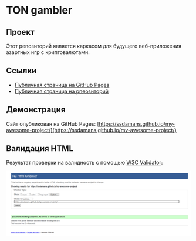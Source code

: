 # TON gambler
## Проект
Этот репозиторий является каркасом для будущего веб-приложения азартных игр с криптовалютами.
## Ссылки
- [Публичная страница на GitHub Pages](https://ssdamans.github.io/my-awesome-project/)
- [Публичная страница на рпеозиторий](https://github.com/ssdamans/my-awesome-project.git)
## Демонстрация

Сайт опубликован на GitHub Pages: [https://ssdamans.github.io/my-awesome-project/](https://ssdamans.github.io/my-awesome-project/)
## Валидация HTML

Результат проверки на валидность с помощью [W3C Validator](https://validator.w3.org/):

![Результат проверки W3C Validator](w3c-validator.png)